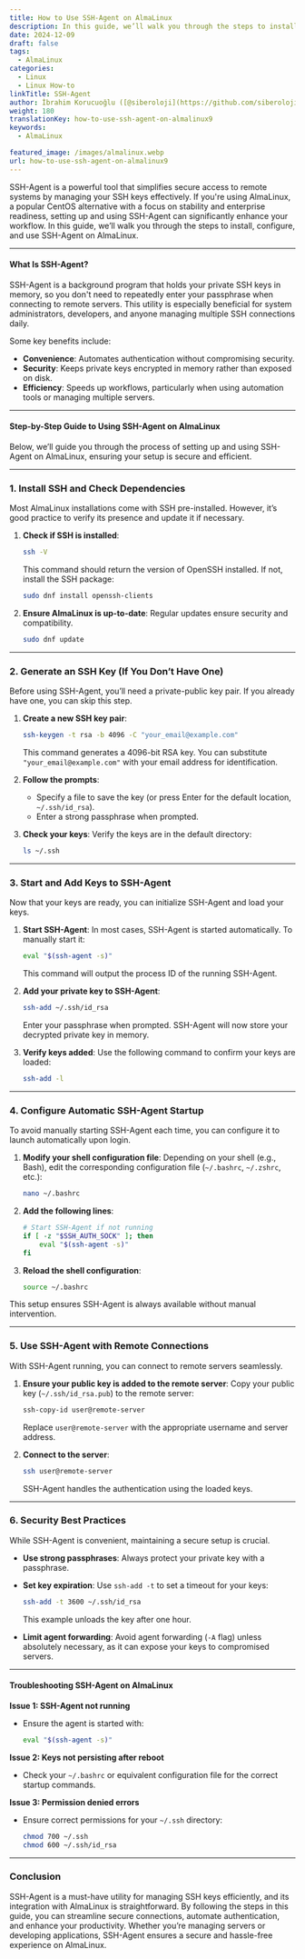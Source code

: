 ```yaml
---
title: How to Use SSH-Agent on AlmaLinux
description: In this guide, we’ll walk you through the steps to install, configure, and use SSH-Agent on AlmaLinux.
date: 2024-12-09
draft: false
tags:
  - AlmaLinux
categories:
  - Linux
  - Linux How-to
linkTitle: SSH-Agent
author: İbrahim Korucuoğlu ([@siberoloji](https://github.com/siberoloji))
weight: 180
translationKey: how-to-use-ssh-agent-on-almalinux9
keywords:
  - AlmaLinux

featured_image: /images/almalinux.webp
url: how-to-use-ssh-agent-on-almalinux9
---
```

SSH-Agent is a powerful tool that simplifies secure access to remote systems by managing your SSH keys effectively. If you're using AlmaLinux, a popular CentOS alternative with a focus on stability and enterprise readiness, setting up and using SSH-Agent can significantly enhance your workflow. In this guide, we’ll walk you through the steps to install, configure, and use SSH-Agent on AlmaLinux.

---

#### What Is SSH-Agent?

SSH-Agent is a background program that holds your private SSH keys in memory, so you don't need to repeatedly enter your passphrase when connecting to remote servers. This utility is especially beneficial for system administrators, developers, and anyone managing multiple SSH connections daily.

Some key benefits include:

- **Convenience**: Automates authentication without compromising security.
- **Security**: Keeps private keys encrypted in memory rather than exposed on disk.
- **Efficiency**: Speeds up workflows, particularly when using automation tools or managing multiple servers.

---

#### Step-by-Step Guide to Using SSH-Agent on AlmaLinux

Below, we’ll guide you through the process of setting up and using SSH-Agent on AlmaLinux, ensuring your setup is secure and efficient.

---

### 1. **Install SSH and Check Dependencies**

Most AlmaLinux installations come with SSH pre-installed. However, it’s good practice to verify its presence and update it if necessary.

1. **Check if SSH is installed**:

   ```bash
   ssh -V
   ```

   This command should return the version of OpenSSH installed. If not, install the SSH package:

   ```bash
   sudo dnf install openssh-clients
   ```

2. **Ensure AlmaLinux is up-to-date**:
   Regular updates ensure security and compatibility.

   ```bash
   sudo dnf update
   ```

---

### 2. **Generate an SSH Key (If You Don’t Have One)**

Before using SSH-Agent, you’ll need a private-public key pair. If you already have one, you can skip this step.

1. **Create a new SSH key pair**:

   ```bash
   ssh-keygen -t rsa -b 4096 -C "your_email@example.com"
   ```

   This command generates a 4096-bit RSA key. You can substitute `"your_email@example.com"` with your email address for identification.

2. **Follow the prompts**:
   - Specify a file to save the key (or press Enter for the default location, `~/.ssh/id_rsa`).
   - Enter a strong passphrase when prompted.

3. **Check your keys**:
   Verify the keys are in the default directory:

   ```bash
   ls ~/.ssh
   ```

---

### 3. **Start and Add Keys to SSH-Agent**

Now that your keys are ready, you can initialize SSH-Agent and load your keys.

1. **Start SSH-Agent**:
   In most cases, SSH-Agent is started automatically. To manually start it:

   ```bash
   eval "$(ssh-agent -s)"
   ```

   This command will output the process ID of the running SSH-Agent.

2. **Add your private key to SSH-Agent**:

   ```bash
   ssh-add ~/.ssh/id_rsa
   ```

   Enter your passphrase when prompted. SSH-Agent will now store your decrypted private key in memory.

3. **Verify keys added**:
   Use the following command to confirm your keys are loaded:

   ```bash
   ssh-add -l
   ```

---

### 4. **Configure Automatic SSH-Agent Startup**

To avoid manually starting SSH-Agent each time, you can configure it to launch automatically upon login.

1. **Modify your shell configuration file**:
   Depending on your shell (e.g., Bash), edit the corresponding configuration file (`~/.bashrc`, `~/.zshrc`, etc.):

   ```bash
   nano ~/.bashrc
   ```

2. **Add the following lines**:

   ```bash
   # Start SSH-Agent if not running
   if [ -z "$SSH_AUTH_SOCK" ]; then
       eval "$(ssh-agent -s)"
   fi
   ```

3. **Reload the shell configuration**:

   ```bash
   source ~/.bashrc
   ```

This setup ensures SSH-Agent is always available without manual intervention.

---

### 5. **Use SSH-Agent with Remote Connections**

With SSH-Agent running, you can connect to remote servers seamlessly.

1. **Ensure your public key is added to the remote server**:
   Copy your public key (`~/.ssh/id_rsa.pub`) to the remote server:

   ```bash
   ssh-copy-id user@remote-server
   ```

   Replace `user@remote-server` with the appropriate username and server address.

2. **Connect to the server**:

   ```bash
   ssh user@remote-server
   ```

   SSH-Agent handles the authentication using the loaded keys.

---

### 6. **Security Best Practices**

While SSH-Agent is convenient, maintaining a secure setup is crucial.

- **Use strong passphrases**: Always protect your private key with a passphrase.
- **Set key expiration**: Use `ssh-add -t` to set a timeout for your keys:

   ```bash
   ssh-add -t 3600 ~/.ssh/id_rsa
   ```

   This example unloads the key after one hour.
- **Limit agent forwarding**: Avoid agent forwarding (`-A` flag) unless absolutely necessary, as it can expose your keys to compromised servers.

---

#### Troubleshooting SSH-Agent on AlmaLinux

**Issue 1: SSH-Agent not running**

- Ensure the agent is started with:

  ```bash
  eval "$(ssh-agent -s)"
  ```

**Issue 2: Keys not persisting after reboot**

- Check your `~/.bashrc` or equivalent configuration file for the correct startup commands.

**Issue 3: Permission denied errors**

- Ensure correct permissions for your `~/.ssh` directory:

  ```bash
  chmod 700 ~/.ssh
  chmod 600 ~/.ssh/id_rsa
  ```

---

### Conclusion

SSH-Agent is a must-have utility for managing SSH keys efficiently, and its integration with AlmaLinux is straightforward. By following the steps in this guide, you can streamline secure connections, automate authentication, and enhance your productivity. Whether you’re managing servers or developing applications, SSH-Agent ensures a secure and hassle-free experience on AlmaLinux.
